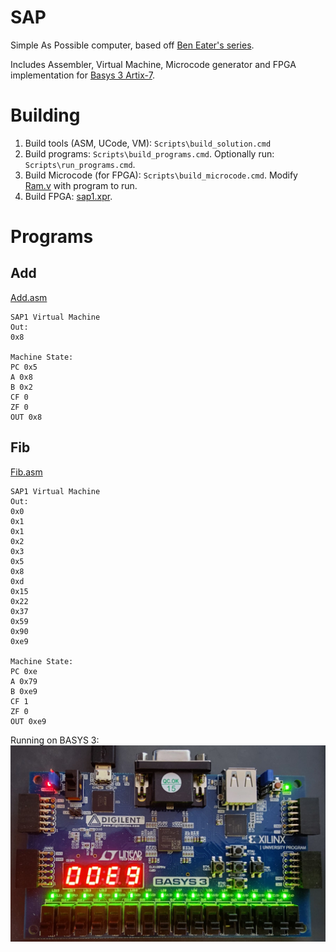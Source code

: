 # SAP
Simple As Possible computer, based off [Ben Eater's series](https://eater.net/8bit/).

Includes Assembler, Virtual Machine, Microcode generator and FPGA implementation for [Basys 3 Artix-7](https://digilent.com/shop/basys-3-artix-7-fpga-trainer-board-recommended-for-introductory-users/).

# Building
1. Build tools (ASM, UCode, VM): ```Scripts\build_solution.cmd```
2. Build programs: ```Scripts\build_programs.cmd```.
Optionally run: ```Scripts\run_programs.cmd```.
3. Build Microcode (for FPGA): ```Scripts\build_microcode.cmd```. Modify [Ram.v](FPGA\sap1.srcs\sources_1\new\RAM.v) with program to run. 
4. Build FPGA: [sap1.xpr](FPGA\sap1.xpr).

# Programs

## Add
[Add.asm](Programs\add.asm)
```
SAP1 Virtual Machine
Out:
0x8

Machine State:
PC 0x5
A 0x8
B 0x2
CF 0
ZF 0
OUT 0x8
```

## Fib
[Fib.asm](Programs\fib.asm)
```
SAP1 Virtual Machine
Out:
0x0
0x1
0x1
0x2
0x3
0x5
0x8
0xd
0x15
0x22
0x37
0x59
0x90
0xe9

Machine State:
PC 0xe
A 0x79
B 0xe9
CF 1
ZF 0
OUT 0xe9
```
Running on BASYS 3:
![FIBHALT](Docs/Basys3Fib.jpg)